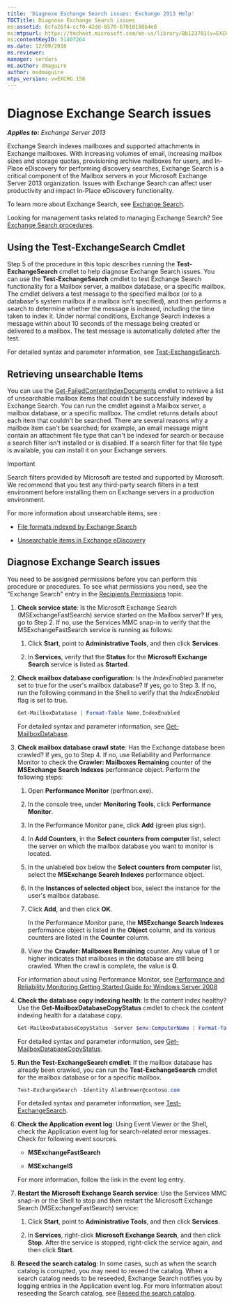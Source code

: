 ```yaml
---
title: 'Diagnose Exchange Search issues: Exchange 2013 Help'
TOCTitle: Diagnose Exchange Search issues
ms:assetid: 8cfa26f4-ccf0-42dd-8570-67018188b4e8
ms:mtpsurl: https://technet.microsoft.com/en-us/library/Bb123701(v=EXCHG.150)
ms:contentKeyID: 51407264
ms.date: 12/09/2016
ms.reviewer: 
manager: serdars
ms.author: dmaguire
author: msdmaguire
mtps_version: v=EXCHG.150
---
```


# Diagnose Exchange Search issues

_**Applies to:** Exchange Server 2013_

Exchange Search indexes mailboxes and supported attachments in Exchange mailboxes. With increasing volumes of email, increasing mailbox sizes and storage quotas, provisioning archive mailboxes for users, and In-Place eDiscovery for performing discovery searches, Exchange Search is a critical component of the Mailbox servers in your Microsoft Exchange Server 2013 organization. Issues with Exchange Search can affect user productivity and impact In-Place eDiscovery functionality.

To learn more about Exchange Search, see [Exchange Search](exchange-search-exchange-2013-help.md).

Looking for management tasks related to managing Exchange Search? See [Exchange Search procedures](exchange-search-procedures-exchange-2013-help.md).

## Using the Test-ExchangeSearch Cmdlet

Step 5 of the procedure in this topic describes running the **Test-ExchangeSearch** cmdlet to help diagnose Exchange Search issues. You can use the **Test-ExchangeSearch** cmdlet to test Exchange Search functionality for a Mailbox server, a mailbox database, or a specific mailbox. The cmdlet delivers a test message to the specified mailbox (or to a database's system mailbox if a mailbox isn't specified), and then performs a search to determine whether the message is indexed, including the time taken to index it. Under normal conditions, Exchange Search indexes a message within about 10 seconds of the message being created or delivered to a mailbox. The test message is automatically deleted after the test.

For detailed syntax and parameter information, see [Test-ExchangeSearch](https://technet.microsoft.com/en-us/library/bb124733\(v=exchg.150\)).

## Retrieving unsearchable Items

You can use the [Get-FailedContentIndexDocuments](https://technet.microsoft.com/en-us/library/dd351154\(v=exchg.150\)) cmdlet to retrieve a list of unsearchable mailbox items that couldn't be successfully indexed by Exchange Search. You can run the cmdlet against a Mailbox server, a mailbox database, or a specific mailbox. The cmdlet returns details about each item that couldn't be searched. There are several reasons why a mailbox item can't be searched; for example, an email message might contain an attachment file type that can't be indexed for search or because a search filter isn't installed or is disabled. If a search filter for that file type is available, you can install it on your Exchange servers.

> [!IMPORTANT]
> Search filters provided by Microsoft are tested and supported by Microsoft. We recommend that you test any third-party search filters in a test environment before installing them on Exchange servers in a production environment.

For more information about unsearchable items, see :

- [File formats indexed by Exchange Search](file-formats-indexed-by-exchange-search-exchange-2013-help.md)

- [Unsearchable items in Exchange eDiscovery](unsearchable-items-in-exchange-ediscovery-exchange-2013-help.md)

## Diagnose Exchange Search issues

You need to be assigned permissions before you can perform this procedure or procedures. To see what permissions you need, see the "Exchange Search" entry in the [Recipients Permissions](recipients-permissions-exchange-2013-help.md) topic.

1. **Check service state**: Is the Microsoft Exchange Search (MSExchangeFastSearch) service started on the Mailbox server? If yes, go to Step 2. If no, use the Services MMC snap-in to verify that the MSExchangeFastSearch service is running as follows:

    1. Click **Start**, point to **Administrative Tools**, and then click **Services**.

    2. In **Services**, verify that the **Status** for the **Microsoft Exchange Search** service is listed as **Started**.

2. **Check mailbox database configuration**: Is the *IndexEnabled* parameter set to true for the user's mailbox database? If yes, go to Step 3. If no, run the following command in the Shell to verify that the *IndexEnabled* flag is set to true.

    ```powershell
    Get-MailboxDatabase | Format-Table Name,IndexEnabled
    ```

    For detailed syntax and parameter information, see [Get-MailboxDatabase](https://technet.microsoft.com/en-us/library/bb124924\(v=exchg.150\)).

3. **Check mailbox database crawl state**: Has the Exchange database been crawled? If yes, go to Step 4. If no, use Reliability and Performance Monitor to check the **Crawler: Mailboxes Remaining** counter of the **MSExchange Search Indexes** performance object. Perform the following steps:

    1. Open **Performance Monitor** (perfmon.exe).

    2. In the console tree, under **Monitoring Tools**, click **Performance Monitor**.

    3. In the Performance Monitor pane, click **Add** (green plus sign).

    4. In **Add Counters**, in the **Select counters from computer** list, select the server on which the mailbox database you want to monitor is located.

    5. In the unlabeled box below the **Select counters from computer** list, select the **MSExchange Search Indexes** performance object.

    6. In the **Instances of selected object** box, select the instance for the user's mailbox database.

    7. Click **Add**, and then click **OK**.

        In the Performance Monitor pane, the **MSExchange Search Indexes** performance object is listed in the **Object** column, and its various counters are listed in the **Counter** column.

    8. View the **Crawler: Mailboxes Remaining** counter. Any value of 1 or higher indicates that mailboxes in the database are still being crawled. When the crawl is complete, the value is **0**.

    For information about using Performance Monitor, see [Performance and Reliability Monitoring Getting Started Guide for Windows Server 2008](https://go.microsoft.com/fwlink/p/?linkid=178005)

4. **Check the database copy indexing health**: Is the content index healthy? Use the **Get-MailboxDatabaseCopyStatus** cmdlet to check the content indexing health for a database copy.

    ```powershell
    Get-MailboxDatabaseCopyStatus -Server $env:ComputerName | Format-Table Name,Status,ContentIndex* -Auto
    ```

    For detailed syntax and parameter information, see [Get-MailboxDatabaseCopyStatus](https://technet.microsoft.com/en-us/library/dd298044\(v=exchg.150\)).

5. **Run the Test-ExchangeSearch cmdlet**: If the mailbox database has already been crawled, you can run the **Test-ExchangeSearch** cmdlet for the mailbox database or for a specific mailbox.

    ```powershell
    Test-ExchangeSearch -Identity AlanBrewer@contoso.com
    ```

    For detailed syntax and parameter information, see [Test-ExchangeSearch](https://technet.microsoft.com/en-us/library/bb124733\(v=exchg.150\)).

6. **Check the Application event log**: Using Event Viewer or the Shell, check the Application event log for search-related error messages. Check for following event sources.

      - **MSExchangeFastSearch**

      - **MSExchangeIS**

    For more information, follow the link in the event log entry.

7. **Restart the Microsoft Exchange Search service**: Use the Services MMC snap-in or the Shell to stop and then restart the Microsoft Exchange Search (MSExchangeFastSearch) service:

    1. Click **Start**, point to **Administrative Tools**, and then click **Services**.

    2. In **Services**, right-click **Microsoft Exchange Search**, and then click **Stop**. After the service is stopped, right-click the service again, and then click **Start**.

8. **Reseed the search catalog**: In some cases, such as when the search catalog is corrupted, you may need to reseed the catalog. When a search catalog needs to be reseeded, Exchange Search notifies you by logging entries in the Application event log. For more information about reseeding the Search catalog, see [Reseed the search catalog](reseed-the-search-catalog-exchange-2013-help.md).
